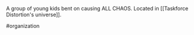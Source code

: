 A group of young kids bent on causing ALL CHAOS. Located in [[Taskforce Distortion's universe]].

#organization 
